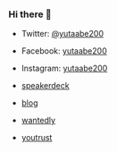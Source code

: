 ### Hi there 👋

- Twitter: [@yutaabe200](https://twitter.com/home)
- Facebook: [yutaabe200](https://www.facebook.com/yutaabe200)
- Instagram: [yutaabe200](https://www.instagram.com/yutaabe200/)


- [speakerdeck](https://speakerdeck.com/yutaabe200)
- [blog](https://yutaabe200.hatenablog.com/)
- [wantedly](https://www.wantedly.com/id/yutaabe200)
- [youtrust](https://youtrust.jp/users/yutaabe200)
